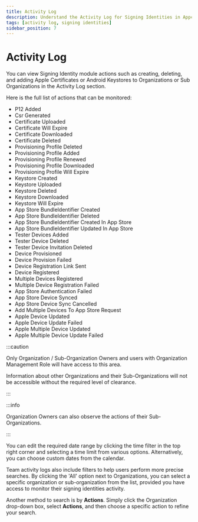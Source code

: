 ```yaml
---
title: Activity Log
description: Understand the Activity Log for Signing Identities in Appcircle, providing visibility on the usage of signing identities module over a given time period.
tags: [activity log, signing identities]
sidebar_position: 7
---
```


# Activity Log

You can view Signing Identity module actions such as creating, deleting, and adding Apple Certificates or Android Keystores to Organizations or Sub Organizations in the Activity Log section.

<Screenshot url='https://cdn.appcircle.io/docs/assets/BE-4746-activity1.png' alt="Activity Log for Signing Identities" />

Here is the full list of actions that can be monitored:

- P12 Added
- Csr Generated
- Certificate Uploaded 
- Certificate Will Expire
- Certificate Downloaded
- Certificate Deleted
- Provisioning Profile Deleted
- Provisioning Profile Added
- Provisioning Profile Renewed
- Provisioning Profile Downloaded
- Provisioning Profile Will Expire
- Keystore Created
- Keystore Uploaded
- Keystore Deleted
- Keystore Downloaded
- Keystore Will Expire
- App Store BundleIdentifier Created
- App Store BundleIdentifier Deleted
- App Store BundleIdentifier Created In App Store
- App Store BundleIdentifier Updated In App Store
- Tester Devices Added
- Tester Device Deleted
- Tester Device Invitation Deleted
- Device Provisioned
- Device Provision Failed
- Device Registration Link Sent
- Device Registered
- Multiple Devices Registered
- Multiple Device Registration Failed
- App Store Authentication Failed
- App Store Device Synced
- App Store Device Sync Cancelled
- Add Multiple Devices To App Store Request
- Apple Device Updated
- Apple Device Update Failed
- Apple Multiple Device Updated
- Apple Multiple Device Update Failed

:::caution

Only Organization / Sub-Organization Owners and users with Organization Management Role will have access to this area.

Information about other Organizations and their Sub-Organizations will not be accessible without the required level of clearance.

:::

:::info

Organization Owners can also observe the actions of their Sub-Organizations.

:::

You can edit the required date range by clicking the time filter in the top right corner and selecting a time limit from various options. Alternatively, you can choose custom dates from the calendar.

Team activity logs also include filters to help users perform more precise searches. By clicking the 'All' option next to Organizations, you can select a specific organization or sub-organization from the list, provided you have access to monitor their signing identities activity.

<Screenshot url='https://cdn.appcircle.io/docs/assets/BE-4746-activity2.png' alt="Filtering Activity Log for Signing Identities" />

Another method to search is by **Actions**. Simply click the Organization drop-down box, select **Actions**, and then choose a specific action to refine your search.
